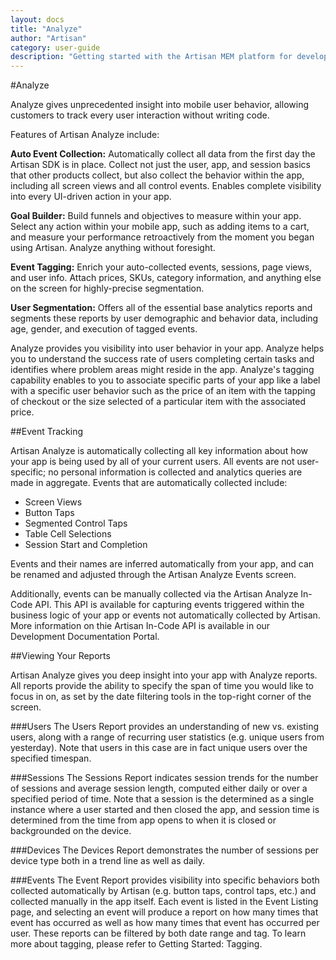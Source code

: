 ```yaml
---
layout: docs
title: "Analyze"
author: "Artisan"
category: user-guide
description: "Getting started with the Artisan MEM platform for developers."
---
```

#Analyze

Analyze gives unprecedented insight into mobile user behavior, allowing customers to track every user interaction without writing code.

Features of Artisan Analyze include:

**Auto Event Collection:**  Automatically collect all data from the first day the Artisan SDK is in place.  Collect not just the user, app, and session basics that other products collect, but also collect the behavior within the app, including all screen views and all control events.  Enables complete visibility into every UI-driven action in your app.

**Goal Builder:**  Build funnels and objectives to measure within your app.  Select any action within your mobile app, such as adding items to a cart, and measure your performance retroactively from the moment you began using Artisan. Analyze anything without foresight.

**Event Tagging:**  Enrich your auto-collected events, sessions, page views, and user info.  Attach prices, SKUs, category information, and anything else on the screen for highly-precise segmentation.

**User Segmentation:**  Offers all of the essential base analytics reports and segments these reports by user demographic and behavior data, including age, gender, and execution of tagged events.

Analyze provides you visibility into user behavior in your app. Analyze helps you to understand the success rate of users completing certain tasks and identifies where problem areas might reside in the app. Analyze's tagging capability enables to you to associate specific parts of your app like a label with a specific user behavior such as the price of an item with the tapping of checkout or the size selected of a particular item with the associated price.

##Event Tracking

Artisan Analyze is automatically collecting all key information about how your app is being used by all of your current users. All events are not user-specific; no personal information is collected and analytics queries are made in aggregate. Events that are automatically collected include:

* Screen Views
* Button Taps
* Segmented Control Taps
* Table Cell Selections
* Session Start and Completion

Events and their names are inferred automatically from your app, and can be renamed and adjusted through the Artisan Analyze Events screen.

Additionally, events can be manually collected via the Artisan Analyze In-Code API.  This API is available for capturing events triggered within the business logic of your app or events not automatically collected by Artisan.  More information on thie Artisan In-Code API is available in our Development Documentation Portal.

##Viewing Your Reports

Artisan Analyze gives you deep insight into your app with Analyze reports. All reports provide the ability to specify the span of time you would like to focus in on, as set by the date filtering tools in the top-right corner of the screen.

###Users
The Users Report provides an understanding of new vs. existing users, along with a range of recurring user statistics (e.g. unique users from yesterday).   Note that users in this case are in fact unique users over the specified timespan.

###Sessions
The Sessions Report indicates session trends for the number of sessions and average session length, computed either daily or over a specified period of time.  Note that a session is the determined as a single instance where a user started and then closed the app, and session time is determined from the time from app opens to when it is closed or backgrounded on the device.
 
###Devices
The Devices Report demonstrates the number of sessions per device type both in a trend line as well as daily.

###Events
The Event Report provides visibility into specific behaviors both collected automatically by Artisan (e.g. button taps, control taps, etc.) and collected manually in the app itself.   Each event is listed in the Event Listing page, and selecting an event will produce a report on how many times that event has occurred as well as how many times that event has occurred per user. These reports can be filtered by both date range and tag. To learn more about tagging, please refer to Getting Started: Tagging.



